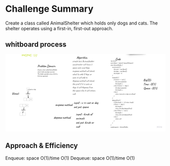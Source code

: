 # Challenge Summary
Create a class called AnimalShelter which holds only dogs and cats.
The shelter operates using a first-in, first-out approach.
## whitboard process
![image](../asset/animalshelter.png)





## Approach & Efficiency
Enqueue: space O(1)/time O(1)
Dequeue: space O(1)/time O(1)